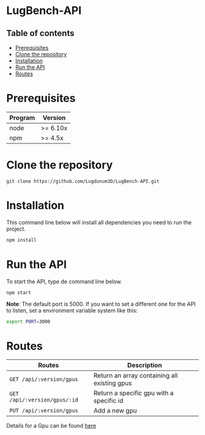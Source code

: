 # LugBench-API

## Table of contents
- [Prerequisites](#prerequisites)
- [Clone the repository](#clone-the-repository)
- [Installation](#installation)
- [Run the API](#run-the-api)
- [Routes](#routes)

# Prerequisites

Program | Version
------- | -----------
node    | >= 6.10x
npm     | >= 4.5x

# Clone the repository

```
git clone https://github.com/Lugdunum3D/LugBench-API.git
```

# Installation

This command line below will install all dependencies you need to run the project.

```bash
npm install
```

# Run the API

To start the API, type de command line below.

```
npm start
```

**Note**: The default port is 5000. If you want to set a different one for the API to listen, set a environment variable system like this:

```bash
export PORT=3000
```

# Routes

Routes                       | Description
---------------------------- | -----------
`GET /api/:version/gpus`     | Return an array containing all existing gpus
`GET /api/:version/gpus/:id` | Return a specific gpu with a specific id
`PUT /api/:version/gpus`     | Add a new gpu

Details for a Gpu can be found [here](./v1/models/gpu/GPU.md)
